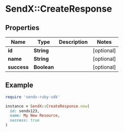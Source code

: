 # SendX::CreateResponse

## Properties

| Name | Type | Description | Notes |
| ---- | ---- | ----------- | ----- |
| **id** | **String** |  | [optional] |
| **name** | **String** |  | [optional] |
| **success** | **Boolean** |  | [optional] |

## Example

```ruby
require 'sendx-ruby-sdk'

instance = SendX::CreateResponse.new(
  id: sendx123,
  name: My New Resource,
  success: true
)
```


